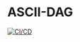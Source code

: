 # ASCII-DAG
[![CI/CD](https://github.com/samsmithnz/ASCII-DAG/actions/workflows/workflow.yml/badge.svg)](https://github.com/samsmithnz/ASCII-DAG/actions/workflows/workflow.yml)
